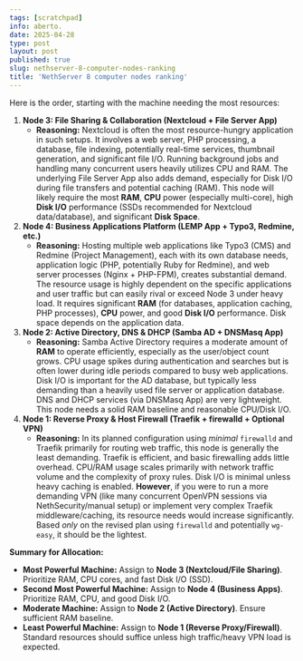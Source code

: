 ```yaml
---
tags: [scratchpad]
info: aberto.
date: 2025-04-28
type: post
layout: post
published: true
slug: nethserver-8-computer-nodes-ranking
title: 'NethServer 8 computer nodes ranking'
---
```

Here is the order, starting with the machine needing the most resources:

1.  **Node 3: File Sharing & Collaboration (Nextcloud + File Server App)**
    *   **Reasoning:** Nextcloud is often the most resource-hungry application in such setups. It involves a web server, PHP processing, a database, file indexing, potentially real-time services, thumbnail generation, and significant file I/O. Running background jobs and handling many concurrent users heavily utilizes CPU and RAM. The underlying File Server App also adds demand, especially for Disk I/O during file transfers and potential caching (RAM). This node will likely require the most **RAM**, **CPU** power (especially multi-core), high **Disk I/O** performance (SSDs recommended for Nextcloud data/database), and significant **Disk Space**.
2.  **Node 4: Business Applications Platform (LEMP App + Typo3, Redmine, etc.)**
    *   **Reasoning:** Hosting multiple web applications like Typo3 (CMS) and Redmine (Project Management), each with its own database needs, application logic (PHP, potentially Ruby for Redmine), and web server processes (Nginx + PHP-FPM), creates substantial demand. The resource usage is highly dependent on the specific applications and user traffic but can easily rival or exceed Node 3 under heavy load. It requires significant **RAM** (for databases, application caching, PHP processes), **CPU** power, and good **Disk I/O** performance. Disk space depends on the application data.
3.  **Node 2: Active Directory, DNS & DHCP (Samba AD + DNSMasq App)**
    *   **Reasoning:** Samba Active Directory requires a moderate amount of **RAM** to operate efficiently, especially as the user/object count grows. CPU usage spikes during authentication and searches but is often lower during idle periods compared to busy web applications. Disk I/O is important for the AD database, but typically less demanding than a heavily used file server or application database. DNS and DHCP services (via DNSMasq App) are very lightweight. This node needs a solid RAM baseline and reasonable CPU/Disk I/O.
4.  **Node 1: Reverse Proxy & Host Firewall (Traefik + firewalld + Optional VPN)**
    *   **Reasoning:** In its planned configuration using *minimal* `firewalld` and Traefik primarily for routing web traffic, this node is generally the least demanding. Traefik is efficient, and basic firewalling adds little overhead. CPU/RAM usage scales primarily with network traffic volume and the complexity of proxy rules. Disk I/O is minimal unless heavy caching is enabled. **However**, if you were to run a more demanding VPN (like many concurrent OpenVPN sessions via NethSecurity/manual setup) or implement very complex Traefik middleware/caching, its resource needs would increase significantly. Based *only* on the revised plan using `firewalld` and potentially `wg-easy`, it should be the lightest.

**Summary for Allocation:**

*   **Most Powerful Machine:** Assign to **Node 3 (Nextcloud/File Sharing)**. Prioritize RAM, CPU cores, and fast Disk I/O (SSD).
*   **Second Most Powerful Machine:** Assign to **Node 4 (Business Apps)**. Prioritize RAM, CPU, and good Disk I/O.
*   **Moderate Machine:** Assign to **Node 2 (Active Directory)**. Ensure sufficient RAM baseline.
*   **Least Powerful Machine:** Assign to **Node 1 (Reverse Proxy/Firewall)**. Standard resources should suffice unless high traffic/heavy VPN load is expected.
